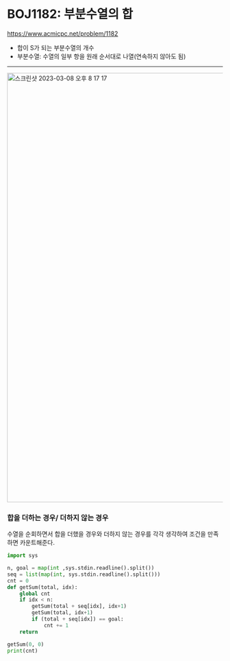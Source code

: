 # BOJ1182: 부분수열의 합 
<https://www.acmicpc.net/problem/1182>
+ 합이 S가 되는 부분수열의 개수
+ 부분수열: 수열의 일부 항을 원래 순서대로 나열(연속하지 않아도 됨)
---
<img width="1000" alt="스크린샷 2023-03-08 오후 8 17 17" src="https://user-images.githubusercontent.com/104095041/223699778-bd488d43-80d1-4b9e-882d-b20c45a6f6ea.png">

### 합을 더하는 경우/ 더하지 않는 경우

수열을 순회하면서 합을 더했을 경우와 더하지 않는 경우를 각각 생각하여 조건을 만족하면 카운트해준다.

```python
import sys

n, goal = map(int ,sys.stdin.readline().split())
seq = list(map(int, sys.stdin.readline().split()))
cnt = 0
def getSum(total, idx):
    global cnt
    if idx < n:
        getSum(total + seq[idx], idx+1)
        getSum(total, idx+1)
        if (total + seq[idx]) == goal:
            cnt += 1
    return

getSum(0, 0)
print(cnt)
```
